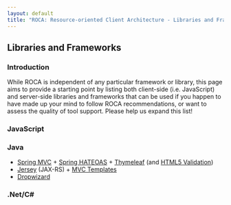 ```yaml
---
layout: default
title: "ROCA: Resource-oriented Client Architecture - Libraries and Frameworks"
---
```


Libraries and Frameworks
---

### Introduction

While ROCA is independent of any particular framework or library, this
page aims to provide a starting point by listing both client-side
(i.e. JavaScript) and server-side libraries and frameworks that can be
used if you happen to have made up your mind to follow ROCA
recommendations, or want to assess the quality of tool support. Please
help us expand this list!

### JavaScript

### Java
* [Spring MVC](http://www.springsource.org/features/modern-web) + [Spring HATEOAS](https://github.com/SpringSource/spring-hateoas#spring-hateoas) + [Thymeleaf](http://www.thymeleaf.org) (and [HTML5 Validation](http://html5valdialect.sourceforge.net))
* [Jersey](https://jersey.java.net) (JAX-RS) + [MVC Templates](https://jersey.java.net/nonav/documentation/latest/mvc.html)
* [Dropwizard](http://dropwizard.codahale.com)

### .Net/C#
